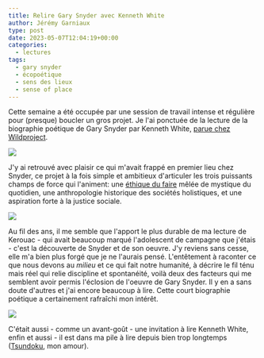 ```yaml
---
title: Relire Gary Snyder avec Kenneth White
author: Jérémy Garniaux
type: post
date: 2023-05-07T12:04:19+00:00
categories:
  - lectures
tags:
  - gary snyder
  - écopoétique
  - sens des lieux
  - sense of place
---
```


Cette semaine a été occupée par une session de travail intense et régulière pour (presque) boucler un gros projet. Je l'ai ponctuée de la lecture de la biographie poétique de Gary Snyder par Kenneth White, [parue chez Wildproject](https://wildproject.org/livres/gary-snyder).

![](albums/carnet/snyder/snyder1.jpg)

J'y ai retrouvé avec plaisir ce qui m'avait frappé en premier lieu chez Snyder, ce projet à la fois simple et ambitieux d'articuler les trois puissants champs de force qui l'animent: une [éthique du faire](https://www.payot-rivages.fr/payot/livre/la-vie-solide-9782228922715) mêlée de mystique du quotidien, une anthropologie historique des sociétés holistiques, et une aspiration forte à la justice sociale.

![](albums/carnet/snyder/snyder2.jpg)

Au fil des ans, il me semble que l'apport le plus durable de ma lecture de Kerouac - qui avait beaucoup marqué l'adolescent de campagne que j'étais - c'est la découverte de Snyder et de son oeuvre. J'y reviens sans cesse, elle m'a bien plus forgé que je ne l'aurais pensé. L'entêtement à raconter ce que nous devons au _milieu_ et ce qui fait notre humanité, à décrire le fil ténu mais réel qui relie discipline et spontanéité, voilà deux des facteurs qui me semblent avoir permis l'éclosion de l'oeuvre de Gary Snyder. Il y en a sans doute d'autres et j'ai encore beaucoup à lire. Cette court biographie poétique a certainement rafraîchi mon intérêt. 

![](albums/carnet/snyder/snyder3.jpg)

C'était aussi - comme un avant-goût - une invitation à lire Kenneth White, enfin et aussi - il est dans ma pile à lire depuis bien trop longtemps ([Tsundoku](https://fr.wikipedia.org/wiki/Tsundoku), mon amour).